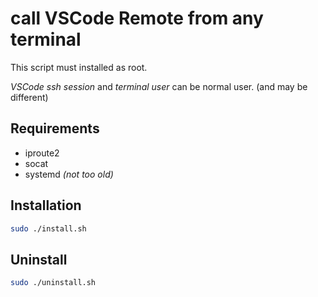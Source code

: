 # call VSCode Remote from any terminal

This script must installed as root.

*VSCode ssh session* and *terminal user* can be normal user. (and may be different)

## Requirements

* iproute2
* socat
* systemd *(not too old)*

## Installation
```bash
sudo ./install.sh
```

## Uninstall
```bash
sudo ./uninstall.sh
```
